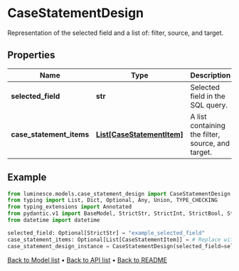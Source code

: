 # CaseStatementDesign

Representation of the selected field and a list of: filter, source, and target.
## Properties
Name | Type | Description | Notes
------------ | ------------- | ------------- | -------------
**selected_field** | **str** | Selected field in the SQL query. | [optional] 
**case_statement_items** | [**List[CaseStatementItem]**](CaseStatementItem.md) | A list containing the filter, source, and target. | [optional] 
## Example

```python
from luminesce.models.case_statement_design import CaseStatementDesign
from typing import List, Dict, Optional, Any, Union, TYPE_CHECKING
from typing_extensions import Annotated
from pydantic.v1 import BaseModel, StrictStr, StrictInt, StrictBool, StrictFloat, StrictBytes, Field, validator, ValidationError, conlist, constr
from datetime import datetime

selected_field: Optional[StrictStr] = "example_selected_field"
case_statement_items: Optional[List[CaseStatementItem]] = # Replace with your value
case_statement_design_instance = CaseStatementDesign(selected_field=selected_field, case_statement_items=case_statement_items)

```

[Back to Model list](../README.md#documentation-for-models) &#8226; [Back to API list](../README.md#documentation-for-api-endpoints) &#8226; [Back to README](../README.md)

